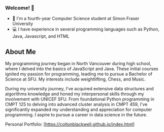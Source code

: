 ### Welcome! 👋

- 🏫 I'm a fourth-year Computer Science student at Simon Fraser University
- 💻 I have experience in several programming languages such as Python, Java, Javascript, and HTML

## About Me

My programming journey began in North Vancouver during high school, where I delved into the basics of JavaScript and Java. These initial courses ignited my passion for programming, leading me to pursue a Bachelor of Science at SFU. My interests include weightlifting, Chess, and Music.


During my university journey, I've acquired extensive data structures and algorithms knowledge and honed my interpersonal skills through my involvement with UNICEF SFU. From foundational Python programming in CMPT 125 to delving into advanced cluster analysis in CMPT 459, I've significantly expanded my understanding and appreciation for computer programming. I aspire to pursue a career in data science in the future.

Personal Portfolio: [https://coltonblackwell.github.io/index.html]
